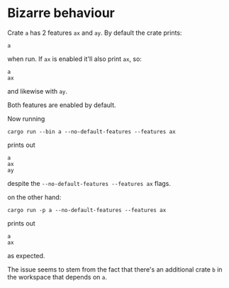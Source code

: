 # Bizarre behaviour

Crate `a` has 2 features `ax` and `ay`. By default the crate prints:
```
a
```

when run. If `ax` is enabled it'll also print `ax`, so:
```
a
ax
```

and likewise with `ay`.

Both features are enabled by default.

Now running
```
cargo run --bin a --no-default-features --features ax
```

prints out
```
a
ax
ay
```

despite the `--no-default-features --features ax` flags.

on the other hand:
```
cargo run -p a --no-default-features --features ax
```

prints out
```
a
ax
```

as expected.

The issue seems to stem from the fact that there's an additional crate `b` in the workspace that depends on `a`.
